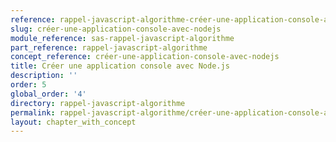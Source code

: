 ```yaml
---
reference: rappel-javascript-algorithme-créer-une-application-console-avec-nodejs
slug: créer-une-application-console-avec-nodejs
module_reference: sas-rappel-javascript-algorithme
part_reference: rappel-javascript-algorithme
concept_reference: créer-une-application-console-avec-nodejs
title: Créer une application console avec Node.js
description: ''
order: 5
global_order: '4'
directory: rappel-javascript-algorithme
permalink: rappel-javascript-algorithme/créer-une-application-console-avec-nodejs
layout: chapter_with_concept
---
```

